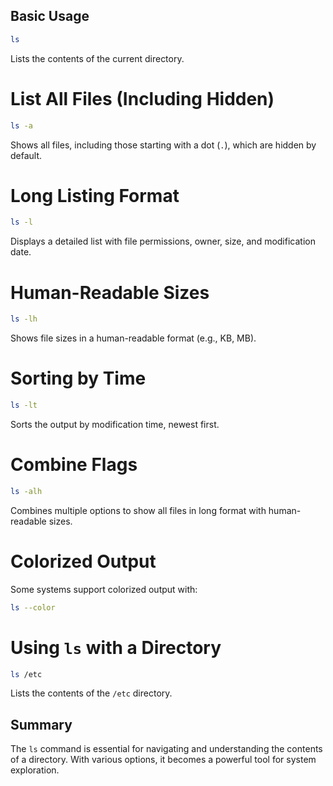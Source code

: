 ## Basic Usage

```bash
ls
```

Lists the contents of the current directory.

# List All Files (Including Hidden)

```bash
ls -a
```

Shows all files, including those starting with a dot (`.`), which are hidden by default.

# Long Listing Format

```bash
ls -l
```

Displays a detailed list with file permissions, owner, size, and modification date.

# Human-Readable Sizes

```bash
ls -lh
```

Shows file sizes in a human-readable format (e.g., KB, MB).

# Sorting by Time

```bash
ls -lt
```

Sorts the output by modification time, newest first.

# Combine Flags

```bash
ls -alh
```

Combines multiple options to show all files in long format with human-readable sizes.

# Colorized Output

Some systems support colorized output with:

```bash
ls --color
```

# Using `ls` with a Directory

```bash
ls /etc
```

Lists the contents of the `/etc` directory.

## Summary

The `ls` command is essential for navigating and understanding the contents of a directory. With various options, it becomes a powerful tool for system exploration.
